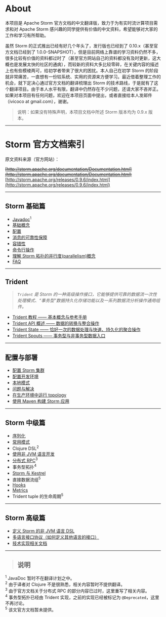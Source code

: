# About

本项目是 Apache Storm 官方文档的中文翻译版，致力于为有实时流计算项目需求和对 Apache Storm 感兴趣的同学提供有价值的中文资料，希望能够对大家的工作和学习有所帮助。

虽然 Storm 的正式推出已经有好几个年头了，发行版也已经到了 0.10.x（甚至官方文档已经到了 1.0.0-SNAPSHOT），但是目前网络上靠谱的学习资料仍然不多，很多比较有价值的资料都过时了（甚至官方网站自己的资料都没有及时更新，这大概也是发展太快的社区的通病），而较新的资料大多比较零碎，在关键内容的描述上也有些模棱两可，给初学者带来了很大的困扰。本人自己在初学 Storm 的阶段就非常痛苦，一直想有一份较系统、实用的资源来方便学习。最近借着整理工作的机会，就下定决心通过官方文档的翻译梳理出 Storm 的技术路线，于是就有了这个翻译项目。由于本人水平有限，翻译中仍然存在不少问题，还请大家不吝斧正。如果对本项目有任何问题，欢迎在本项目页面中提出，或者直接给本人发邮件（ivicoco at gmail.com），谢谢。

>说明：如果没有特殊声明，本项目文档中所述 Storm 版本均为 0.9.x 版本。

---

# Storm 官方文档索引

原文资料来源（官方网站）：

~~[http://storm.apache.org/documentation/Documentation.html](http://storm.apache.org/documentation/Documentation.html)~~  
[http://storm.apache.org/releases/0.9.6/index.html](http://storm.apache.org/releases/0.9.6/index.html)

---

## Storm 基础篇

- [Javadoc][1]<sup>1</sup>
- [基础概念][2]
- [配置][3]
- [消息的可靠性保障][4]
- [容错性][5]
- [命令行操作][6]
- [理解 Storm 拓扑的并行度(parallelism)概念][7]
- [FAQ][8]

---

## Trident

> _`Trident` 是 Storm 的一种高级操作接口，它能够提供可靠的数据流一次性处理模式、“事务型”数据持久化存储功能以及一系列数据流分析操作通用组件。_

- [Trident 教程 —— 基本概念与参考手册][9]
- [Trident API 概述 —— 数据的转换与整合操作][10]
- [Trident State —— 恰好一次的数据处理与快速、持久化的聚合操作][11]
- [Trident Spouts —— 事务型与非事务型数据入口][12]

---

## 配置与部署

- [配置 Storm 集群][13]
- [配置开发环境][32]
- [本地模式][14]
- [问题与解决][15]
- [在生产环境中运行 topology][16]
- [使用 Maven 构建 Storm 应用][17]

---

## Storm 中级篇

- [序列化][18]
- [常用模式][19]
- Clojure DSL<sup>2</sup>
- [使用非 JVM 语言开发][21]
- [分布式 RPC][22]<sup>3</sup>
- 事务型拓扑<sup>4</sup>
- [Storm 与 Kestrel][24]
- 直接数据流组<sup>5</sup>
- [Hooks][26]
- [Metrics][27]
- Trident tuple 的生命周期<sup>5</sup>

---

## Storm 高级篇

- [定义 Storm 的非 JVM 语言 DSL][29]
- [多语言接口协议（如何定义其他语言的接口）][30]
- [技术实现相关文档][31]

---

>## 说明  
<sup>1</sup> JavaDoc 暂时不在翻译计划之中。  
<sup>2</sup> 由于译者对 Clojure 不是很熟悉，相关内容暂时不提供翻译。  
<sup>3</sup> 由于官方文档关于分布式 RPC 的部分内容已过时，这里重写了相关内容。  
<sup>4</sup> 事务型拓扑已经由 Trident 实现，之前的实现已经被标记为 `@Deprecated`，这里不再讨论。  
<sup>5</sup> 该文官方文档暂未提供。  


[1]: http://storm.apache.org/releases/0.9.6/javadocs/index.html
[2]: /Manual/zh/Concepts.md
[3]: /Manual/zh/Configuration.md
[4]: /Manual/zh/Guaranteeing-Message-Processing.md
[5]: /Manual/zh/Fault-Tolerance.md
[6]: /Manual/zh/Command-Line-Client.md
[7]: /Manual/zh/Understanding-The-Parallelism-Of-A-Storm-Topology.md
[8]: /Manual/zh/FAQ.md
[9]: /Manual/zh/Trident-Tutorial.md
[10]: /Manual/zh/Trident-API-Overview.md
[11]: /Manual/zh/Trident-State.md
[12]: /Manual/zh/Trident-Spouts.md
[13]: /Manual/zh/Setting-Up-A-Storm-Cluster.md
[32]: /Manual/zh/Setting-Up-A-Development-Environment.md
[14]: /Manual/zh/Local-Mode.md
[15]: /Manual/zh/Troubleshooting.md
[16]: /Manual/zh/Running-Topologies-On-A-Production-Cluster.md
[17]: /Manual/zh/Building-Storm-With-Maven.md
[18]: /Manual/zh/Serialization.md
[19]: /Manual/zh/Common-Topology-Patterns.md

[21]: /Manual/zh/Using-Non-JVM-Languages-With-Storm.md
[22]: /Manual/zh/Distributed-RPC.md

[24]: /Manual/zh/Storm-and-Kestrel.md

[26]: /Manual/zh/Hooks.md
[27]: /Manual/zh/Metrics.md

[29]: /Manual/zh/Defining-A-Non-JVM-DSL-For-Storm.md
[30]: /Manual/zh/Multilang-Protocol.md
[31]: /Manual/zh/Storm-Internal-Implementation.md
